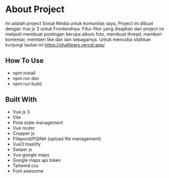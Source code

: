 # About Project

Ini adalah project Sosial Media untuk komunitas saya, Project ini dibuat dengan Vue js 3 untuk Frontendnya. Fitur-fitur yang disajikan dari project ini meliputi membuat postingan berupa album foto, membuat thread, memberi komentar, memberi like dan lain sebagainya. Untuk mencoba silahkan kunjungi tautan ini https://shalltears.vercel.app/

## How To Use

- npm install
- npm run dev
- npm run build

## Built With

- Vue js 3
- Vite
- Pinia state management
- Vue router
- Cropper js
- Filepond/PQINA (upload file management)
- Vue3 toastify
- Swiper js
- Vue google maps
- Google maps api token
- Tailwind css
- Font awesome

